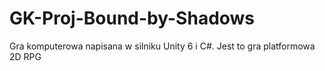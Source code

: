 # GK-Proj-Bound-by-Shadows
Gra komputerowa napisana w silniku Unity 6  i C#. Jest to gra platformowa 2D RPG
